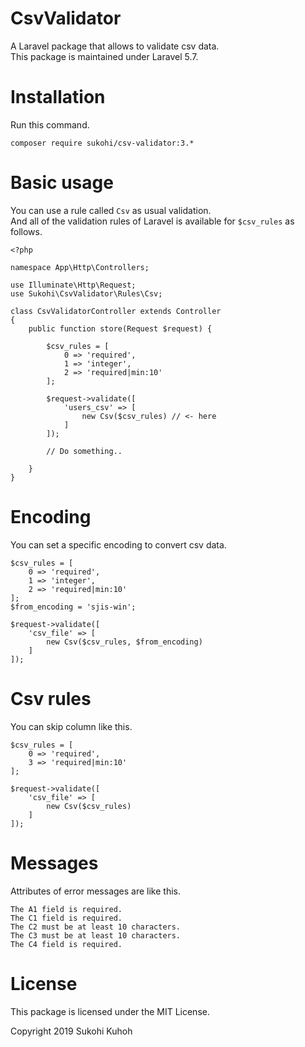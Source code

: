 # CsvValidator
A Laravel package that allows to validate csv data.  
This package is maintained under Laravel 5.7.  

# Installation

Run this command.

    composer require sukohi/csv-validator:3.*
    
# Basic usage

You can use a rule called `Csv` as usual validation.  
And all of the validation rules of Laravel is available for `$csv_rules` as follows.

    <?php
    
    namespace App\Http\Controllers;
    
    use Illuminate\Http\Request;
    use Sukohi\CsvValidator\Rules\Csv;
    
    class CsvValidatorController extends Controller
    {
        public function store(Request $request) {
    
            $csv_rules = [
                0 => 'required',
                1 => 'integer',
                2 => 'required|min:10'
            ];
    
            $request->validate([
                'users_csv' => [
                    new Csv($csv_rules) // <- here
                ]
            ]);
    
            // Do something..
    
        }
    }

# Encoding

You can set a specific encoding to convert csv data.

    $csv_rules = [
        0 => 'required',
        1 => 'integer',
        2 => 'required|min:10'
    ];
    $from_encoding = 'sjis-win';

    $request->validate([
        'csv_file' => [
            new Csv($csv_rules, $from_encoding)
        ]
    ]);

# Csv rules

You can skip column like this.

    $csv_rules = [
        0 => 'required',
        3 => 'required|min:10'
    ];

    $request->validate([
        'csv_file' => [
            new Csv($csv_rules)
        ]
    ]);

# Messages

Attributes of error messages are like this.

    The A1 field is required.
    The C1 field is required.
    The C2 must be at least 10 characters.
    The C3 must be at least 10 characters.
    The C4 field is required.

# License

This package is licensed under the MIT License.

Copyright 2019 Sukohi Kuhoh
